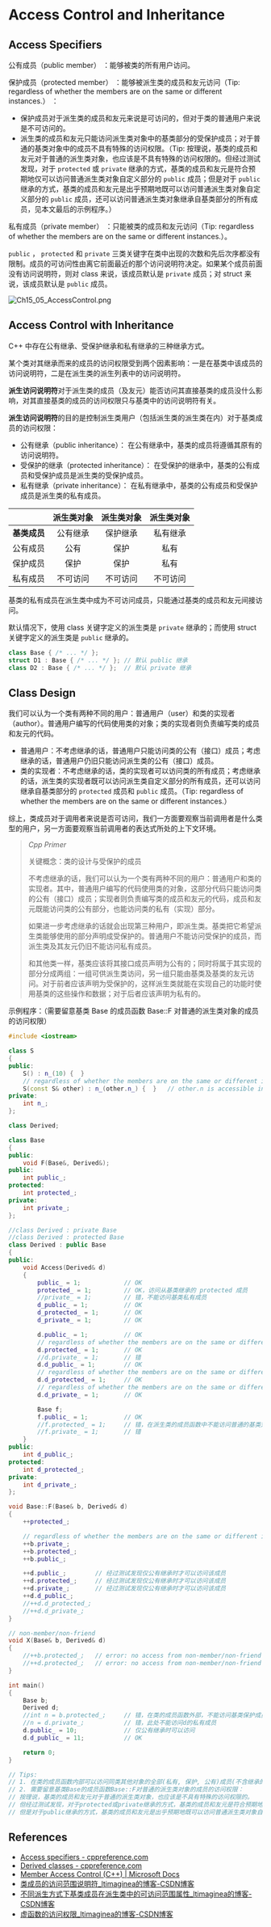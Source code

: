 # Access Control and Inheritance

## Access Specifiers

公有成员（public member） ：能够被类的所有用户访问。

保护成员（protected member） ：能够被派生类的成员和友元访问（Tip: regardless of whether the members are on the same or different instances.） ：

- 保护成员对于派生类的成员和友元来说是可访问的，但对于类的普通用户来说是不可访问的。
- 派生类的成员和友元只能访问派生类对象中的基类部分的受保护成员；对于普通的基类对象中的成员不具有特殊的访问权限。（Tip: 按理说，基类的成员和友元对于普通的派生类对象，也应该是不具有特殊的访问权限的。但经过测试发现，对于 `protected` 或 `private` 继承的方式，基类的成员和友元是符合预期地仅可以访问普通派生类对象自定义部分的 `public` 成员；但是对于 `public` 继承的方式，基类的成员和友元是出乎预期地既可以访问普通派生类对象自定义部分的 `public` 成员，还可以访问普通派生类对象继承自基类部分的所有成员，见本文最后的示例程序。）

私有成员（private member） ：只能被类的成员和友元访问（Tip: regardless of whether the members are on the same or different instances.）。

`public` ， `protected` 和 `private` 三类关键字在类中出现的次数和先后次序都没有限制。成员的可访问性由离它前面最近的那个访问说明符决定。如果某个成员前面没有访问说明符，则对 class 来说，该成员默认是 `private` 成员；对 struct 来说，该成员默认是 `public` 成员。

![Ch15_05_AccessControl.png](../../Images/Chapter15/Ch15_05_AccessControl.png)

## Access Control with Inheritance

C++ 中存在公有继承、受保护继承和私有继承的三种继承方式。

某个类对其继承而来的成员的访问权限受到两个因素影响：一是在基类中该成员的访问说明符，二是在派生类的派生列表中的访问说明符。

**派生访问说明符**对于派生类的成员（及友元）能否访问其直接基类的成员没什么影响，对其直接基类的成员的访问权限只与基类中的访问说明符有关。

**派生访问说明符**的目的是控制派生类用户（包括派生类的派生类在内）对于基类成员的访问权限：

- 公有继承（public inheritance）： 在公有继承中，基类的成员将遵循其原有的访问说明符。
- 受保护的继承（protected inheritance）： 在受保护的继承中，基类的公有成员和受保护成员是派生类的受保护成员。
- 私有继承（private inheritance）： 在私有继承中，基类的公有成员和受保护成员是派生类的私有成员。

|              | 派生类对象 | 派生类对象 | 派生类对象 |
| :----------: | :--------: | :--------: | :--------: |
| **基类成员** |  公有继承  |  保护继承  |  私有继承  |
|   公有成员   |    公有    |    保护    |    私有    |
|   保护成员   |    保护    |    保护    |    私有    |
|   私有成员   |  不可访问  |  不可访问  |  不可访问  |

基类的私有成员在派生类中成为不可访问成员，只能通过基类的成员和友元间接访问。

默认情况下，使用 class 关键字定义的派生类是 `private` 继承的；而使用 struct 关键字定义的派生类是 `public` 继承的。

```cpp
class Base { /* ... */ };
struct D1 : Base { /* ... */ };	// 默认 public 继承
class D2 : Base { /* ... */ };	// 默认 private 继承
```



## Class Design

我们可以认为一个类有两种不同的用户：普通用户（user）和类的实现者（author）。普通用户编写的代码使用类的对象；类的实现者则负责编写类的成员和友元的代码。

- 普通用户：不考虑继承的话，普通用户只能访问类的公有（接口）成员；考虑继承的话，普通用户仍旧只能访问派生类的公有（接口）成员。
- 类的实现者：不考虑继承的话，类的实现者可以访问类的所有成员；考虑继承的话，派生类的实现者既可以访问派生类自定义部分的所有成员，还可以访问继承自基类部分的 `protected` 成员和 `public` 成员。（Tip: regardless of whether the members are on the same or different instances.）

综上，类成员对于调用者来说是否可访问，我们一方面要观察当前调用者是什么类型的用户，另一方面要观察当前调用者的表达式所处的上下文环境。

> *Cpp Primer*
>
> 关键概念：类的设计与受保护的成员 
>
> 不考虑继承的话，我们可以认为一个类有两种不同的用户：普通用户和类的实现者。其中，普通用户编写的代码使用类的对象，这部分代码只能访问类的公有（接口）成员；实现者则负责编写类的成员和友元的代码，成员和友元既能访问类的公有部分，也能访问类的私有（实现）部分。 
>
> 如果进一步考虑继承的话就会出现第三种用户，即派生类。基类把它希望派生类能够使用的部分声明成受保护的。普通用户不能访问受保护的成员，而派生类及其友元仍旧不能访问私有成员。 
>
> 和其他类一样，基类应该将其接口成员声明为公有的；同时将属于其实现的部分分成两组：一组可供派生类访问，另一组只能由基类及基类的友元访问。对于前者应该声明为受保护的，这样派生类就能在实现自己的功能时使用基类的这些操作和数据；对于后者应该声明为私有的。



示例程序：（需要留意基类 Base 的成员函数 Base::F 对普通的派生类对象的成员的访问权限）

```cpp
#include <iostream>

class S
{
public:
	S() : n_(10) {  }
	// regardless of whether the members are on the same or different instances
	S(const S& other) : n_(other.n_) {  }	// other.n is accessible in S::S
private:
	int n_;
};

class Derived;

class Base
{
public:
	void F(Base&, Derived&);
public:
	int public_;
protected:
	int protected_;
private:
	int private_;
};

//class Derived : private Base
//class Derived : protected Base
class Derived : public Base
{
public:
	void Access(Derived& d)
	{
		public_ = 1;			// OK
		protected_ = 1;			// OK，访问从基类继承的 protected 成员
		//private_ = 1;			// 错，不能访问基类私有成员
		d_public_ = 1;			// OK
		d_protected_ = 1;		// OK
		d_private_ = 1;			// OK

		d.public_ = 1;			// OK
		// regardless of whether the members are on the same or different instances
		d.protected_ = 1;		// OK
		//d.private_ = 1;		// 错
		d.d_public_ = 1;		// OK
		// regardless of whether the members are on the same or different instances
		d.d_protected_ = 1;		// OK
		// regardless of whether the members are on the same or different instances
		d.d_private_ = 1;		// OK

		Base f;
		f.public_ = 1;			// OK
		//f.protected_ = 1;		// 错，在派生类的成员函数中不能访问普通的基类对象的保护成员
		//f.private_ = 1;		// 错
	}
public:
	int d_public_;
protected:
	int d_protected_;
private:
	int d_private_;
};

void Base::F(Base& b, Derived& d)
{
	++protected_;

	// regardless of whether the members are on the same or different instances
	++b.private_;
	++b.protected_;
	++b.public_;

	++d.public_;		// 经过测试发现仅公有继承时才可以访问该成员
	++d.protected_;		// 经过测试发现仅公有继承时才可以访问该成员
	++d.private_;		// 经过测试发现仅公有继承时才可以访问该成员
	++d.d_public_;
	//++d.d_protected_;
	//++d.d_private_;
}

// non-member/non-friend
void X(Base& b, Derived& d)
{
	//++b.protected_;	// error: no access from non-member/non-friend
	//++d.protected_;	// error: no access from non-member/non-friend
}

int main()
{
	Base b;
	Derived d;
	//int n = b.protected_;		// 错，在类的成员函数外部，不能访问基类保护成员
	//n = d.private_;			// 错，此处不能访问d的私有成员
	d.public_ = 10;				// 仅公有继承时可以访问
	d.d_public_ = 11;			// OK

	return 0;
}

// Tips:
// 1. 在类的成员函数内部可以访问同类其他对象的全部(私有, 保护, 公有)成员(不含继承的基类的私有成员，其是不可访问的)。
// 2. 需要留意基类Base的成员函数Base::F对普通的派生类对象的成员的访问权限：
// 按理说，基类的成员和友元对于普通的派生类对象，也应该是不具有特殊的访问权限的。
// 但经过测试发现，对于protected或private继承的方式，基类的成员和友元是符合预期地仅可以访问普通派生类对象自定义部分的public成员；
// 但是对于public继承的方式，基类的成员和友元是出乎预期地既可以访问普通派生类对象自定义部分的public成员，还可以访问普通派生类对象继承自基类部分的所有成员。

```



## References

- [Access specifiers - cppreference.com](https://en.cppreference.com/w/cpp/language/access)
- [Derived classes - cppreference.com](https://en.cppreference.com/w/cpp/language/derived_class)
- [Member Access Control (C++) | Microsoft Docs](https://docs.microsoft.com/en-us/cpp/cpp/member-access-control-cpp?view=msvc-170)
- [类成员的访问范围说明符_ltimaginea的博客-CSDN博客](https://blog.csdn.net/sinat_43125576/article/details/109106282)
- [不同派生方式下基类成员在派生类中的可访问范围属性_ltimaginea的博客-CSDN博客](https://blog.csdn.net/sinat_43125576/article/details/109250948)
- [虚函数的访问权限_ltimaginea的博客-CSDN博客](https://blog.csdn.net/sinat_43125576/article/details/110359051)

